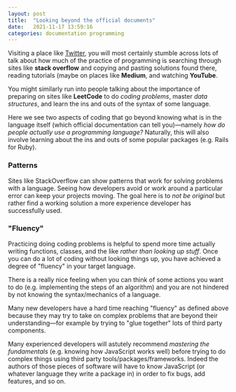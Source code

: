 ```yaml
---
layout: post
title:  "Looking beyond the official documents"
date:   2021-11-17 13:59:16
categories: documentation programming
---
```

Visiting a place like [Twitter](https://twitter.com/hred1723), you will most
certainly stumble across lots of talk about how much of the practice of
programming is searching through sites like **stack overflow** and copying and
pasting solutions found there, reading tutorials (maybe on places like
**Medium**, and watching **YouTube**.

You might similarly run into people talking about the importance of preparing
on sites like **LeetCode** to do *coding problems*, master *data structures*,
and learn the ins and outs of the syntax of some language.

Here we see two aspects of coding that go beyond knowing what is in the
language itself (which official documentation can tell you)&mdash;namely *how
do people actually use a programming language?* Naturally, this will also
involve learning about the ins and outs of some popular packages (e.g. Rails
for Ruby).

### Patterns
Sites like StackOverflow can show patterns that work for solving problems with
a language. Seeing how developers avoid or work around a particular error can
keep your projects moving. The goal here is to *not be original* but rather
find a working solution a more experience developer has successfully used.

### "Fluency"
Practicing doing coding problems is helpful to spend more time actually writing
functions, classes, and the like *rather than looking up stuff*. Once you can
do a lot of coding without looking things up, you have achieved a degree of
"fluency" in your target language.

There is a really nice feeling when you can think of some actions you want to
do (e.g. implementing the steps of an algorithm) and you are not hindered by
not knowing the syntax/mechanics of a language.

Many new developers have a hard time reaching "fluency" as defined above
because they may try to take on complex problems that are beyond their
understanding&mdash;for example by trying to "glue together" lots of third
party components.

Many experienced developers will astutely recommend *mastering the
fundamentals* (e.g. knowing how JavaScript works well) before trying to do
complex things using third party tools/packages/frameworks. Indeed the authors
of those pieces of software will have to know JavaScript (or whatever language
they write a package in) in order to fix bugs, add features, and so on.
